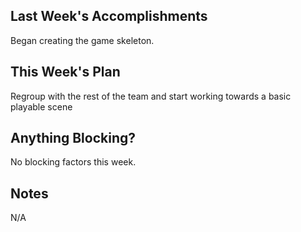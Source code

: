 ## Last Week's Accomplishments
Began creating the game skeleton. 

## This Week's Plan
Regroup with the rest of the team and start working towards a basic playable scene

## Anything Blocking?
No blocking factors this week.

## Notes
N/A
